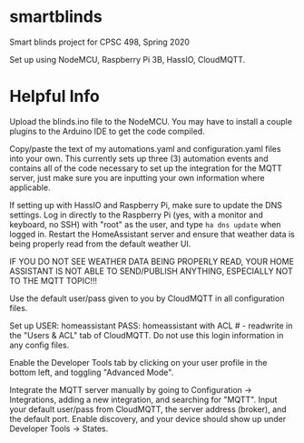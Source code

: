 # smartblinds
Smart blinds project for CPSC 498, Spring 2020

Set up using NodeMCU, Raspberry Pi 3B, HassIO, CloudMQTT.

# Helpful Info

Upload the blinds.ino file to the NodeMCU. You may have to install a couple plugins to the Arduino IDE to get the code compiled.

Copy/paste the text of my automations.yaml and configuration.yaml files into your own. This currently sets up three (3) automation events and contains all of the code necessary to set up the integration for the MQTT server, just make sure you are inputting your own information where applicable.

If setting up with HassIO and Raspberry Pi, make sure to update the DNS settings. Log in directly to the Raspberry Pi (yes, with a monitor and keyboard, no SSH) with "root" as the user, and type `ha dns update` when logged in. Restart the HomeAssistant server and ensure that weather data is being properly read from the default weather UI. 

IF YOU DO NOT SEE WEATHER DATA BEING PROPERLY READ, YOUR HOME ASSISTANT IS NOT ABLE TO SEND/PUBLISH ANYTHING, ESPECIALLY NOT TO THE MQTT TOPIC!!!

Use the default user/pass given to you by CloudMQTT in all configuration files. 

Set up USER: homeassistant PASS: homeassistant with ACL # - readwrite in the "Users & ACL" tab of CloudMQTT. Do not use this login information in any config files.

Enable the Developer Tools tab by clicking on your user profile in the bottom left, and toggling "Advanced Mode".

Integrate the MQTT server manually by going to Configuration -> Integrations, adding a new integration, and searching for "MQTT". Input your default user/pass from CloudMQTT, the server address (broker), and the default port. Enable discovery, and your device should show up under Developer Tools -> States.

